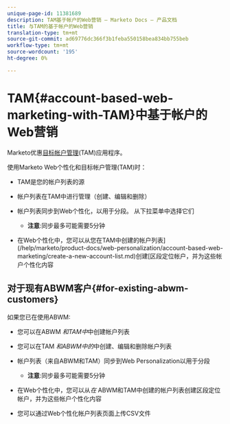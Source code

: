 ```yaml
---
unique-page-id: 11381689
description: TAM基于帐户的Web营销 — Marketo Docs — 产品文档
title: 与TAM的基于帐户的Web营销
translation-type: tm+mt
source-git-commit: ad69776dc366f3b1feba550158bea834bb755beb
workflow-type: tm+mt
source-wordcount: '195'
ht-degree: 0%

---
```



# TAM{#account-based-web-marketing-with-TAM}中基于帐户的Web营销

Marketo优惠[目标帐户管理](/help/marketo/product-docs/target-account-management/setup-tam/target-account-management-overview.md)(TAM)应用程序。

使用Marketo Web个性化和目标帐户管理(TAM)时：

* TAM是您的帐户列表的源
* 帐户列表在TAM中进行管理（创建、编辑和删除）
* 帐户列表同步到Web个性化，以用于分段。 从下拉菜单中选择它们

   * **注意**:同步最多可能需要5分钟

* 在Web个性化中，您可以从您在TAM中创建的帐户列表](/help/marketo/product-docs/web-personalization/account-based-web-marketing/create-a-new-account-list.md)创建[区段定位帐户，并为这些帐户个性化内容

## 对于现有ABWM客户{#for-existing-abwm-customers}

如果您已在使用ABWM:

* 您可以在ABWM _和TAM中_&#x200B;中创建帐户列表
* 您可以在TAM _和ABWM中的_&#x200B;中创建、编辑和删除帐户列表
* 帐户列表（来自ABWM和TAM）同步到Web Personalization以用于分段

   * **注意**:同步最多可能需要5分钟

* 在Web个性化中，您可以从&#x200B;_在_ ABWM和TAM中创建的帐户列表创建区段定位帐户，并为这些帐户个性化内容
* 您可以通过Web个性化帐户列表页面上传CSV文件
